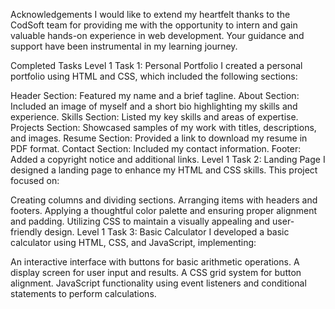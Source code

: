 Acknowledgements
I would like to extend my heartfelt thanks to the CodSoft team for providing me with the opportunity to intern and gain valuable hands-on experience in web development. Your guidance and support have been instrumental in my learning journey.

Completed Tasks
Level 1 Task 1: Personal Portfolio
I created a personal portfolio using HTML and CSS, which included the following sections:

Header Section: Featured my name and a brief tagline.
About Section: Included an image of myself and a short bio highlighting my skills and experience.
Skills Section: Listed my key skills and areas of expertise.
Projects Section: Showcased samples of my work with titles, descriptions, and images.
Resume Section: Provided a link to download my resume in PDF format.
Contact Section: Included my contact information.
Footer: Added a copyright notice and additional links.
Level 1 Task 2: Landing Page
I designed a landing page to enhance my HTML and CSS skills. This project focused on:

Creating columns and dividing sections.
Arranging items with headers and footers.
Applying a thoughtful color palette and ensuring proper alignment and padding.
Utilizing CSS to maintain a visually appealing and user-friendly design.
Level 1 Task 3: Basic Calculator
I developed a basic calculator using HTML, CSS, and JavaScript, implementing:

An interactive interface with buttons for basic arithmetic operations.
A display screen for user input and results.
A CSS grid system for button alignment.
JavaScript functionality using event listeners and conditional statements to perform calculations.




